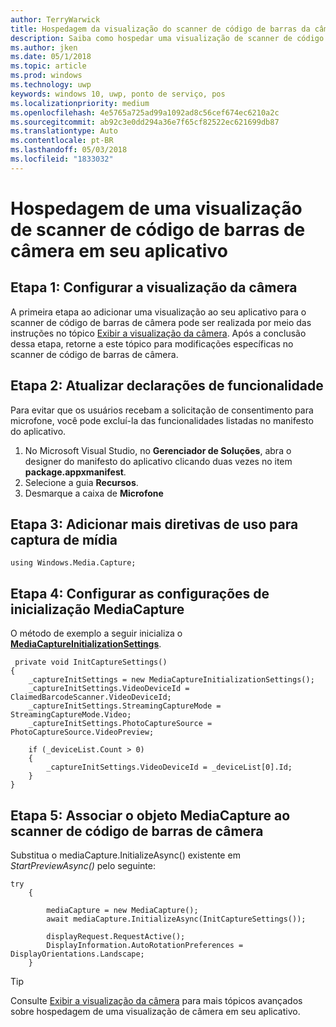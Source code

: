 ```yaml
---
author: TerryWarwick
title: Hospedagem da visualização do scanner de código de barras da câmera
description: Saiba como hospedar uma visualização de scanner de código de barras de câmera em seu aplicativo
ms.author: jken
ms.date: 05/1/2018
ms.topic: article
ms.prod: windows
ms.technology: uwp
keywords: windows 10, uwp, ponto de serviço, pos
ms.localizationpriority: medium
ms.openlocfilehash: 4e5765a725ad99a1092ad8c56cef674ec6210a2c
ms.sourcegitcommit: ab92c3e0dd294a36e7f65cf82522ec621699db87
ms.translationtype: Auto
ms.contentlocale: pt-BR
ms.lasthandoff: 05/03/2018
ms.locfileid: "1833032"
---
```

# <a name="hosting-a-camera-barcode-scanner-preview-in-your-application"></a>Hospedagem de uma visualização de scanner de código de barras de câmera em seu aplicativo
## <a name="step-1-setup-your-camera-preview"></a>Etapa 1: Configurar a visualização da câmera
A primeira etapa ao adicionar uma visualização ao seu aplicativo para o scanner de código de barras de câmera pode ser realizada por meio das instruções no tópico [Exibir a visualização da câmera](../audio-video-camera/simple-camera-preview-access.md).  Após a conclusão dessa etapa, retorne a este tópico para modificações específicas no scanner de código de barras de câmera.

## <a name="step-2-update-capability-declarations"></a>Etapa 2: Atualizar declarações de funcionalidade
Para evitar que os usuários recebam a solicitação de consentimento para microfone, você pode excluí-la das funcionalidades listadas no manifesto do aplicativo.

1. No Microsoft Visual Studio, no **Gerenciador de Soluções**, abra o designer do manifesto do aplicativo clicando duas vezes no item **package.appxmanifest**.
2. Selecione a guia **Recursos**.
3. Desmarque a caixa de **Microfone**

 ## <a name="step-3-add-additional-using-directive-for-media-capture"></a>Etapa 3: Adicionar mais diretivas de uso para captura de mídia

```Csharp
using Windows.Media.Capture;
```

## <a name="step-4-set-up-your-mediacapture-initialization-settings"></a>Etapa 4: Configurar as configurações de inicialização MediaCapture
O método de exemplo a seguir inicializa o [**MediaCaptureInitializationSettings**](https://docs.microsoft.com/uwp/api/windows.media.capture.mediacaptureinitializationsettings). 

```Csharp
 private void InitCaptureSettings()
{
    _captureInitSettings = new MediaCaptureInitializationSettings();
    _captureInitSettings.VideoDeviceId = ClaimedBarcodeScanner.VideoDeviceId;
    _captureInitSettings.StreamingCaptureMode = StreamingCaptureMode.Video;
    _captureInitSettings.PhotoCaptureSource = PhotoCaptureSource.VideoPreview;
    
    if (_deviceList.Count > 0)
    {
        _captureInitSettings.VideoDeviceId = _deviceList[0].Id;
    }
}
```
## <a name="step-5-associate-your-mediacapture-object-with-the-camera-barcode-scanner"></a>Etapa 5: Associar o objeto MediaCapture ao scanner de código de barras de câmera
Substitua o mediaCapture.InitializeAsync() existente em *StartPreviewAsync()* pelo seguinte:

```Csharp
try
    {

        mediaCapture = new MediaCapture();
        await mediaCapture.InitializeAsync(InitCaptureSettings());

        displayRequest.RequestActive();
        DisplayInformation.AutoRotationPreferences = DisplayOrientations.Landscape;
    }
```

> [!TIP]
> Consulte [Exibir a visualização da câmera](https://docs.microsoft.com/windows/uwp/audio-video-camera/simple-camera-preview-access#add-capability-declarations-to-the-app-manifest) para mais tópicos avançados sobre hospedagem de uma visualização de câmera em seu aplicativo.
